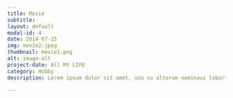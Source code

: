 ```yaml
---
title: Movie
subtitle:
layout: default
modal-id: 4
date: 2014-07-15
img: movie2.jpeg
thumbnail: movie1.png
alt: image-alt
project-date: All MY LIFE
category: Hobby
description: Lorem ipsum dolor sit amet, usu cu alterum nominavi lobortis. At duo novum diceret. Tantas apeirian vix et, usu sanctus postulant inciderint ut, populo diceret necessitatibus in vim. Cu eum dicam feugiat noluisse.

---
```

